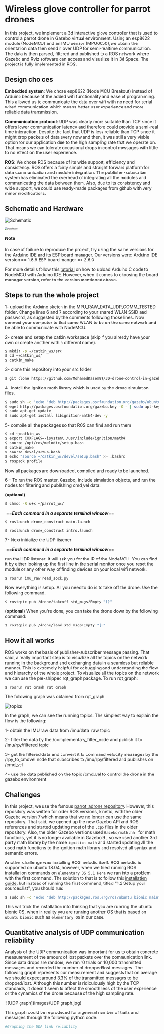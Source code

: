 # Wireless glove controller for parrot drones 
In this project, we implement a 3d interactive glove controller that is used to control a parrot drone in Gazebo virtual environment. Using an esp8622 module (NodeMCU) and an IMU sensor (MPU6050),we obtain the orientation data then send it over UDP for semi-realtime communication. The data is then parsed, filtered and published to a ROS network where Gazebo and Rviz software can access and visualize it in 3d Space. The project is fully implemented in ROS.

## Design choices

**Embedded system**: We chose esp8622 (Node MCU Breakout) instead of Arduino because of the added wifi functionality and ease of programming. This allowed us to communicate the data over wifi with no need for serial wired communication which means better user experience and more reliable data transmission. 

**Communication protocol**: UDP was clearly more suitable than TCP since it offers lower communication latency and therefore could provide a semi-real time interaction. Despite the fact that UDP is less reliable than TCP since it might drop packets of data every now and then, it was still a very viable option for our application due to the high sampling rate that we operate on. That means we can tolerate occasional drops in control messages with little to no effect on the user experience. 

**ROS**: We chose ROS because of its wide support, efficiency and consistency. ROS offers a fairly simple and straight forward platform for data communication and module integration. The publisher-subscriber system has eliminated the overhead of integrating all the modules and communicating the data between them. Also, due to its consistency and wide support, we could use ready-made packages from github with very minor modifications. 

## Schematic and Hardware

![Schematic](images/Schematic.png)

<img src="images/Hardware.jpg" alt="Hardware" style="zoom:50%;" />

#### Note

In case of failure to reproduce the project, try using the same versions for the Arduino IDE and its ESP board manager. Our versions were: 
Arduino IDE version == 1.8.9
ESP board manger == 2.6.0

For more details follow this [tutorial](https://randomnerdtutorials.com/how-to-install-esp8266-board-arduino-ide/) on how to upload Arduino C code to NodeMCU with Arduino IDE. However, when it comes to choosing the board manager version, refer to the version mentioned above. 

## Steps to run the whole project

1- upload the Arduino sketch in the MPU_RAW_DATA_UDP_COMM_TESTED folder. Change lines 6 and 7 according to your shared WLAN SSID and password, as suggested by the comments following those lines. Now connect your computer to that same WLAN to be on the same network and be able to communicate with NodeMCU.

2- create and setup the catkin workspace (skip if you already have your own or create another with a different name).

```bash
$ mkdir -p ~/catkin_ws/src
$ cd ~/catkin_ws/
$ catkin_make
```

3- clone this repository into your src folder

```bash
$ git clone https://github.com/MohamedKasem99/3D-drone-control-in-gazebo.git
```

4- install the ignition math library which is used by the drone simulation files.

```bash
$ sudo sh -c 'echo "deb http://packages.osrfoundation.org/gazebo/ubuntu-stable `lsb_release -cs` main" > /etc/apt/sources.list.d/gazebo-stable.list'
$ wget http://packages.osrfoundation.org/gazebo.key -O - | sudo apt-key add -
$ sudo apt-get update
$ sudo apt-get install libignition-math4-dev -y
```

5- compile all the packages so that ROS can find and run them

```bash
$ cd ~/catkin_ws
$ export CXXFLAGS=-isystem\ /usr/include/ignition/math4
$ source /opt/ros/melodic/setup.bash
$ catkin_make
$ source devel/setup.bash
$ echo "source ~/catkin_ws/devel/setup.bash" >> .bashrc
$ rospack profile
```

Now all packages are downloaded, compiled and ready to be launched.

6 - To run the ROS master, Gazebo, include simulation objects, and run the nodes for filtering and publishing cmd_vel data: 

**(optional)**

```bash
$ chmod -R u+x ~/parrot_ws/ 
```

​												==***Each command in a separate terminal window***==

```bash
$ roslaunch drone_construct main.launch 
```

```bash
$ roslaunch drone_construct intro.launch 
```

7- Next initialize the UDP listener

​												==***Each command in a separate terminal window***==

run the UDP listener. It will ask you for the IP of the NodeMCU. You can find it by either looking up the first line in the serial monitor once you reset the module or any other way of finding devices on your local wifi network. 

```bash
$ rosrun imu_raw read_sock.py 
```

Now everything is setup. All you need to do is to take off the drone. Use the following command. 

```bash
$ rostopic pub /drone/takeoff std_msgs/Empty "{}"
```

(**optional**) When you're done, you can take the drone down by the following command: 

```bash
$ rostopic pub /drone/land std_msgs/Empty "{}"
```

## How it all works

ROS works on the basis of publisher-subscriber message passing. That said, a really important step is to visualize all the topics on the network running in the background and exchanging data in a seamless but reliable manner. This is extremely helpful for debugging and understanding the flow and hierarchy of the whole project. To visualize all the topics on the network we can use the pre-shipped rqt_graph package. To run rqt_graph: 

```bash
$ rosrun rqt_graph rqt_graph
```

The following graph was obtained from rqt_graph

 ![topics](images/topics.png)



In the graph, we can see the running topics. The simplest way to explain the flow is the following:

1- obtain the IMU raw data from /imu/data_raw topic

2- filter the data by the /complementary_filter_node and publish it to /imu/rpy/filtered topic 

3- get the filtered data and convert it to command velocity messages by the /rpy_to_cmdvel node that subscribes to /imu/rpy/filtered and publishes on /cmd_vel

4- use the data published on the topic /cmd_vel to control the drone in the gazebo environment

## Challenges

In this project, we use the famous [parrot_adrone repository](https://bitbucket.org/theconstructcore/parrot_ardrone/src/master/). However, this repository was written for older ROS versions, kinetic, with the older Gazebo version 7 which means that we no longer can use the same repository. That said, we opened up the new Gazebo API and ROS references and started updating most of the ```.cpp``` files in the older repository. Also, the older Gazebo versions used ```Gazebo/math.hh ``` for math functions, yet it is no longer available in Gazebo 9 , so we used another 3rd party math library by the name ```ignition math``` and started updating all the used math functions to the ignition math library and resolved all syntax and semantic errors. 

Another challenge was installing ROS melodic itself. ROS melodic is supported on ubuntu 18.04, however, when we tried running ROS installation commands on ```elementary OS 5.1 Hera``` we ran into a problem with the first command. The solution to that is to follow this [installation guide](http://wiki.ros.org/melodic/Installation/Ubuntu), but instead of running the first command, titled "1.2 Setup your sources.list", you should run: 

```bash
$ sudo sh -c 'echo "deb http://packages.ros.org/ros/ubuntu bionic main" > /etc/apt/sources.list.d/
```

This will trick the installation into thinking that you are running the ubuntu bionic OS, when in reality you are running another OS that is based on ```ubuntu bionic``` such as ```elementary OS``` in our case.

## Quantitative analysis of UDP communication reliability 

Analysis of the UDP communication was important for us to obtain concrete measurement of the amount of lost packets over the communication link. Since data drops are random, we ran 10 trials on 10,000 transmitted messages and recorded the number of dropped/lost messages. The following graph represents our measurement and suggests that on average we should expect around 3.3% of the transmitted messages to be dropped/lost. Although this number is ridiculously high by the TCP standards, it doesn't seem to affect the smoothness of the user experience or the dynamics of the drone because of the high sampling rate.

​												![UDP graph](images/UDP graph.jpg) 

This graph could be reproduced for a general number of trails and messages through the following python code: 

```python
#Graphing the UDP link reliablity
```

